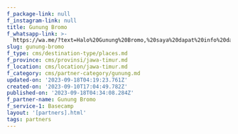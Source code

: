 ```yaml
---
f_package-link: null
f_instagram-link: null
title: Gunung Bromo
f_whatsapp-link: >-
  https://wa.me/?text=Halo%20Gunung%20Bromo,%20saya%20dapat%20info%20dari%20@loocale.id%20dan%20punya%20pertanyaan
slug: gunung-bromo
f_type: cms/destination-type/places.md
f_province: cms/provinsi/jawa-timur.md
f_location: cms/location/jawa-timur.md
f_category: cms/partner-category/gunung.md
updated-on: '2023-09-18T04:19:23.761Z'
created-on: '2023-09-10T17:04:49.782Z'
published-on: '2023-09-18T04:34:08.284Z'
f_partner-name: Gunung Bromo
f_service-1: Basecamp
layout: '[partners].html'
tags: partners
---
```



